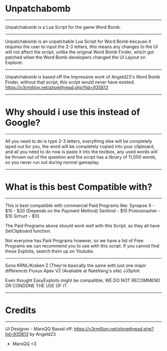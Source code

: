 # Unpatchabomb 

---
Unpatchabomb is a Lua Script for the game Word Bomb. 

---
Unpatchabomb is an unpatchable Lua Script for Word Bomb because it requires the user to input the 2-3 letters, this means any changes to the UI will not affect the script, unlike the original Word Bomb Finder, which got patched when the Word Bomb developers changed the UI Layout on Explorer.

---
Unpatchabomb is based off the Impressive work of Angeld23's Word Bomb Finder, without that script, this script would never have existed.
https://v3rmillion.net/showthread.php?tid=935813

---

# Why should i use this instead of Google?
---
All you need to do is type 2-3 letters, everything else will be completely layed out for you, the word will be completely copied into your clipboard, and all you need to do now is paste it into the textbox, any used words will be thrown out of the question and the script has a library of 11,000 words, so you never run out during normal gameplay.

---
# What is this best Compatible with?
---
This is best compatible with commercial Paid Programs like:
Synapse X - $15 - $20 (Depends on the Payment Method)
Sentinel - $15
Protosmasher - $15
Sirhurt - $10

The Paid Programs above should work well with this Script, as they all have SetClipboard function.

Not everyone has Paid Programs however, so we have a list of Free Programs we can recommend you to use with this script.
If you cannot find these Exploits, search them up on Youtube.

---
Sona
KRNL/Kraken Z (They're basically the same with just one major difference)
Fluxus
Apex V2 (Avaliable at NateVang's site)
JJSploit

Even thought EasyExploits might be compatible, WE DO NOT RECOMMEND OR CONDONE THE USE OF IT.

---
# Credits
---
UI Designer - MarsQQ 
Based off: https://v3rmillion.net/showthread.php?tid=935813 by Angeld23

- MarsQQ <3

